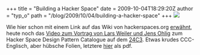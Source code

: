 +++
title = "Building a Hacker Space"
date = 2009-10-04T18:29:20Z
author = "typ_o"
path = "/blog/2009/10/04/building-a-hacker-space"
+++
[![](https://flipdot.org/blog/uploads/ohlig.jpg)](https://chaosradio.ccc.de/24c3_m4v_2133.html)

Wie hier schon mit einem Link auf das Wiki von hackerspaces.org
[erwähnt](https://flipdot.org/blog/archives/2-Erst-Ei,-dann-Gack!.html),
heute noch das [Video zum Vortrag von Lars Weiler und Jens
Ohlig](https://chaosradio.ccc.de/24c3_m4v_2133.html) zum Hacker Space
Design Pattern Catalogue auf dem
[24C3](https://events.ccc.de/congress/2007/Fahrplan/events/2133.en.html).
Etwas krudes CCC-Englisch, aber hübsche Folien, letztere
[hier](https://events.ccc.de/congress/2007/Fahrplan/attachments/1003_Building%20a%20Hacker%20Space.pdf)
als pdf.

